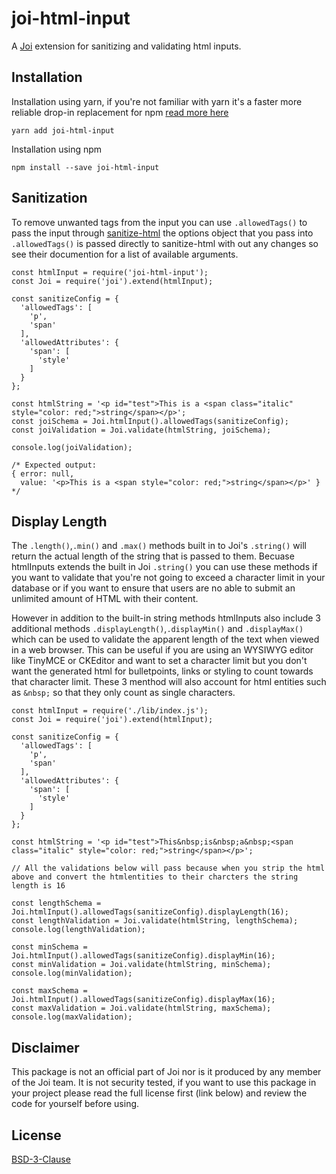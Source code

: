 # joi-html-input

A [Joi](https://www.npmjs.com/package/joi) extension for sanitizing and validating html inputs.


## Installation

Installation using yarn, if you're not familiar with yarn it's a faster more reliable drop-in replacement for npm [read more here](https://yarnpkg.com/l)
```
yarn add joi-html-input
```

Installation using npm
```
npm install --save joi-html-input
```

## Sanitization

To remove unwanted tags from the input you can use `.allowedTags()` to pass the input through [sanitize-html](https://www.npmjs.com/package/sanitize-html) the options object that you pass into `.allowedTags()` is passed directly to sanitize-html with out any changes so see their documention for a list of available arguments.

```
const htmlInput = require('joi-html-input');
const Joi = require('joi').extend(htmlInput);

const sanitizeConfig = {
  'allowedTags': [
    'p',
    'span'
  ],
  'allowedAttributes': {
    'span': [
      'style'
    ]
  }
};

const htmlString = '<p id="test">This is a <span class="italic" style="color: red;">string</span></p>';
const joiSchema = Joi.htmlInput().allowedTags(sanitizeConfig);
const joiValidation = Joi.validate(htmlString, joiSchema);

console.log(joiValidation);

/* Expected output:
{ error: null,
  value: '<p>This is a <span style="color: red;">string</span></p>' }
*/

```

## Display Length

The `.length()`,`.min()` and `.max()` methods built in to Joi's `.string()` will return the actual length of the string that is passed to them. Becuase htmlInputs extends the built in Joi `.string()` you can use these methods if you want to validate that you're not going to exceed a character limit in your database or if you want to ensure that users are no able to submit an unlimited amount of HTML with their content.

However in addition to the built-in string methods htmlInputs also include 3 additional methods `.displayLength()`,`.displayMin()` and `.displayMax()` which can be used to validate the apparent length of the text when viewed in a web browser. This can be useful if you are using an WYSIWYG editor like TinyMCE or CKEditor and want to set a character limit but you don't want the generated html for bulletpoints, links or styling to count towards that character limit. These 3 menthod will also account for html entities such as `&nbsp;` so that they only count as single characters.

```
const htmlInput = require('./lib/index.js');
const Joi = require('joi').extend(htmlInput);

const sanitizeConfig = {
  'allowedTags': [
    'p',
    'span'
  ],
  'allowedAttributes': {
    'span': [
      'style'
    ]
  }
};

const htmlString = '<p id="test">This&nbsp;is&nbsp;a&nbsp;<span class="italic" style="color: red;">string</span></p>';

// All the validations below will pass because when you strip the html above and convert the htmlentities to their charcters the string length is 16

const lengthSchema = Joi.htmlInput().allowedTags(sanitizeConfig).displayLength(16);
const lengthValidation = Joi.validate(htmlString, lengthSchema);
console.log(lengthValidation);

const minSchema = Joi.htmlInput().allowedTags(sanitizeConfig).displayMin(16);
const minValidation = Joi.validate(htmlString, minSchema);
console.log(minValidation);

const maxSchema = Joi.htmlInput().allowedTags(sanitizeConfig).displayMax(16);
const maxValidation = Joi.validate(htmlString, maxSchema);
console.log(maxValidation);
```

## Disclaimer

This package is not an official part of Joi nor is it produced by any member of the Joi team. It is not security tested, if you want to use this package in your project please read the full license first (link below) and review the code for yourself before using.

## License

[BSD-3-Clause](LICENSE)


